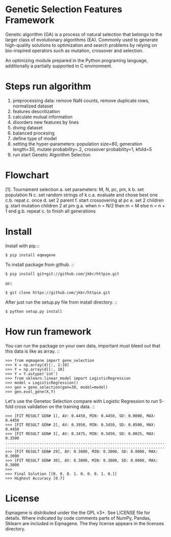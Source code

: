 
Genetic Selection Features Framework
=======

Genetic algorithm (GA) is a process of natural selection that belongs to the larger class of evolutionary algorithms (EA).
Commonly used to generate high-quality solutions to optimization and search problems by relying on bio-inspired operators such as mutation, crossover and selection.

An optimizing module prepared in the Python programing language, additionally a partially supported in C environment.

Steps run algorithm
=======
1. preprocessing data: remove NaN counts, remove duplicate rows, normalized dataset
2. features descritization
3. calculate mutual information
4. disorders new features by lines
5. diving dataset
6. balanced procesing
7. define type of model
8. setting the hyper-parameters: population size=80, generation length=30, mutate probability=.2, crossover probability=1, kfold=5
9. run start Genetic Algorithm Selection

Flowchart
=======
[1]. Tournament selection
a. set parameters: M, N, pc, pm, k
b. set population N
c. set random strings of k
c.a. evaluate and chose best one
c.b. repat c. once
d. set 2 parent
f. start crossovering at pc
e. set 2 children
g. start mutation children 2 at pm
g.a.  when n = N/2 then m = M
else n = n + 1 end
g.b. repeat c. to finish all generations


Install
=======

Install with pip.::

    $ pip install eqmagene

To install package from github. ::

    $ pip install git+git://github.com/jkbr/httpie.git

or::

    $ git clone https://github.com/jkbr/httpie.git

After just run the setup.py file from install directory. ::

    $ python setup.py install


How run framework
========

You can run the package on your own data, important must bleed out that this data is like as array.
::

    >>> from eqmagene import gene_selection
    >>> X = np.array(d)[:, 1:10]
    >>> Y = np.array(d)[:, 10]
    >>> Y = Y.astype('int')
    >>> from sklearn.linear_model import LogisticRegression
    >>> model = LogisticRegression()
    >>> gen = gene_selection(gen=30, model=model)
    >>> gen.evol_gene(X,Y)

Let's use the Genetoc Selection compare with Logistic Regression to run 5-fold cross
validation on the training data.
::

    >>> [FIT RESULT GEN# 1], AV: 0.4450, MIN: 0.4450, SD: 0.0000, MAX: 0.4450
    >>> [FIT RESULT GEN# 2], AV: 0.3950, MIN: 0.3450, SD: 0.0500, MAX: 0.4450
    >>> [FIT RESULT GEN# 3], AV: 0.3475, MIN: 0.3450, SD: 0.0025, MAX: 0.3500
    ........................................................................
    ........................................................................
    >>> [FIT RESULT GEN# 29], AV: 0.3000, MIN: 0.3000, SD: 0.0000, MAX: 0.3000
    >>> [FIT RESULT GEN# 30], AV: 0.3000, MIN: 0.3000, SD: 0.0000, MAX: 0.3000
    >>>
    >>> Final Solution [[0. 0. 0. 1. 0. 0. 0. 1. 0.]]
    >>> Highest Accuracy [0.7]



License
=======

Eqmagene is distributed under the the GPL v3+. See LICENSE file for details.
Where indicated by code comments parts of NumPy, Pandas, Sklearn are included in Eqmagene. The
they license appears in the licenses directory.

